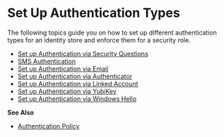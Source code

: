 # Set Up Authentication Types

The following topics guide you on how to set up different authentication types for an identity store
and enforce them for a security role.

- [Set up Authentication via Security Questions](securityquestions.md)
- [SMS Authentication](../identitystore/configure/security/smsauthentication.md)
- [Set up Authentication via Email](email.md)
- [Set up Authentication via Authenticator](authenticator.md)
- [Set up Authentication via Linked Account](linkedaccount.md)
- [Set up Authentication via YubiKey](yubikey.md)
- [Set up Authentication via Windows Hello](windowshello.md)

**See Also**

- [Authentication Policy](../identitystore/configure/authpolicy.md)
